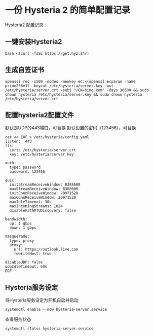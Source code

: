 # 一份 Hysteria 2 的简单配置记录

Hysteria2 配置记录

## 一键安装Hysteria2

```
bash <(curl -fsSL https://get.hy2.sh/)
```

## 生成自签证书

```
openssl req -x509 -nodes -newkey ec:<(openssl ecparam -name prime256v1) -keyout /etc/hysteria/server.key -out /etc/hysteria/server.crt -subj "/CN=bing.com" -days 36500 && sudo chown hysteria /etc/hysteria/server.key && sudo chown hysteria /etc/hysteria/server.crt
```

## 配置hysteria2配置文件

默认是UDP的443端口，可替换
默认设置的密码（123456），可替换

```
cat << EOF > /etc/hysteria/config.yaml
listen: :443 
tls:
  cert: /etc/hysteria/server.crt
  key: /etc/hysteria/server.key

auth:
  type: password
  password: 123456

quic:
  initStreamReceiveWindow: 8388608
  maxStreamReceiveWindow: 8388608
  initConnReceiveWindow: 20971520
  maxConnReceiveWindow: 20971520
  maxIdleTimeout: 30s
  maxIncomingStreams: 1024
  disablePathMTUDiscovery: false

bandwidth:
  up: 1 gbps
  down: 1 gbps

masquerade:
  type: proxy
  proxy:
    url: https://outlook.live.com
    rewriteHost: true

disableUDP: false
udpIdleTimeout: 60s
EOF
```

## Hysteria服务设定

将Hysteria服务设定为开机自启并启动

```
systemctl enable --now hysteria-server.service
```

查看服务状态

```
systemctl status hysteria-server.service
```
